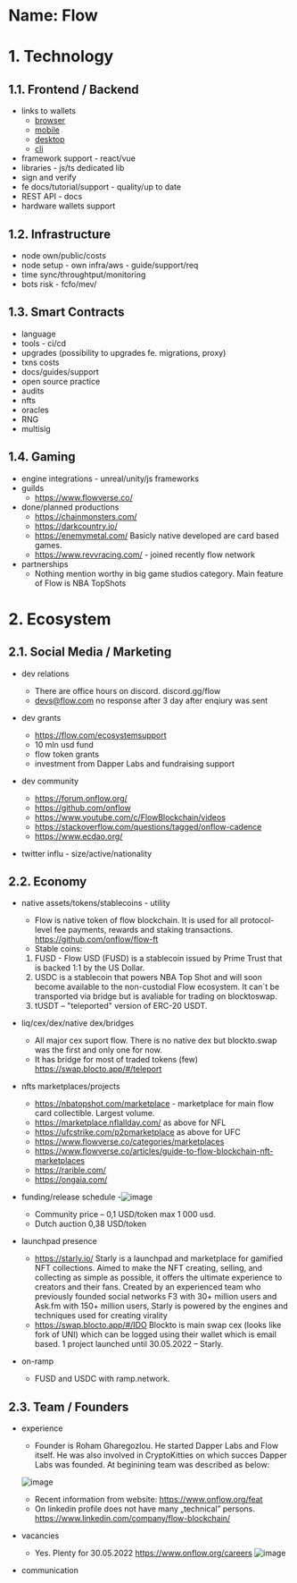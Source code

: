 Name: Flow
===

# 1. Technology
## 1.1.  Frontend / Backend
- links to wallets
	-   [browser](PASTE_LINK_HERE)
	-   [mobile](PASTE_LINK_HERE)
	-   [desktop](PASTE_LINK_HERE)
	-   [cli](PASTE_LINK_HERE)
- framework support - react/vue
- libraries - js/ts dedicated lib
- sign and verify
- fe docs/tutorial/support - quality/up to date
- REST API - docs
- hardware wallets support

## 1.2.  Infrastructure
- node own/public/costs
- node setup - own infra/aws - guide/support/req
- time sync/throughtput/monitoring
- bots risk - fcfo/mev/
  
## 1.3.  Smart Contracts
- language
- tools - ci/cd
- upgrades (possibility to upgrades fe. migrations, proxy)
- txns costs
- docs/guides/support
- open source practice
- audits
- nfts
- oracles
- RNG
- multisig

## 1.4. Gaming
- engine integrations - unreal/unity/js frameworks
- guilds
  + https://www.flowverse.co/
- done/planned productions
  + https://chainmonsters.com/
  + https://darkcountry.io/
  + https://enemymetal.com/
  Basicly native developed are card based games.
  + https://www.revvracing.com/ - joined recently flow network
- partnerships
  + Nothing mention worthy in big game studios category. Main feature of Flow is NBA TopShots

# 2. Ecosystem
## 2.1.  Social Media / Marketing
- dev relations
  + There are office hours on discord. discord.gg/flow
  + devs@flow.com no response after 3 day after enqiury was sent

- dev grants
  + https://flow.com/ecosystemsupport
  + 10 mln usd fund
  + flow token grants
  + investment from Dapper Labs and fundraising support

- dev community
  + https://forum.onflow.org/
  + https://github.com/onflow
  + https://www.youtube.com/c/FlowBlockchain/videos
  + https://stackoverflow.com/questions/tagged/onflow-cadence
  + https://www.ecdao.org/

- twitter influ - size/active/nationality
  
## 2.2. Economy
- native assets/tokens/stablecoins - utility
  + Flow is native token of flow blockchain. It is used for all protocol-level fee payments, rewards and staking transactions. https://github.com/onflow/flow-ft
  + Stable coins:
  1) FUSD - Flow USD (FUSD) is a stablecoin issued by Prime Trust that is backed 1:1 by the US Dollar.
  2) USDC is a stablecoin that powers NBA Top Shot and will soon become available to the non-custodial Flow ecosystem. It can`t be transported via bridge but is avaliable for trading on blocktoswap.
  3) tUSDT – "teleported" version of ERC-20 USDT.

- liq/cex/dex/native dex/bridges
  + All major cex suport flow. There is no native dex but blockto.swap was the first and only one for now.
  + It has bridge for most of traded tokens (few) https://swap.blocto.app/#/teleport

- nfts marketplaces/projects

   + https://nbatopshot.com/marketplace - marketplace for main flow card collectible. Largest volume. 
   + https://marketplace.nflallday.com/ as above for NFL
   + https://ufcstrike.com/p2pmarketplace as above for UFC
   + https://www.flowverse.co/categories/marketplaces
   + https://www.flowverse.co/articles/guide-to-flow-blockchain-nft-marketplaces
   + https://rarible.com/
   + https://ongaia.com/

- funding/release schedule
-![image](https://user-images.githubusercontent.com/72046089/171855809-c86b46f0-2a60-4870-8d8c-eef8f8128300.png)
   + Community price – 0,1 USD/token max 1 000 usd.
   + Dutch auction 0,38 USD/token

- launchpad presence
  + https://starly.io/
Starly is a launchpad and marketplace for gamified NFT collections. Aimed to make the NFT creating, selling, and collecting as simple as possible, it offers the ultimate experience to creators and their fans. Created by an experienced team who previously founded social networks F3 with 30+ million users and Ask.fm with 150+ million users, Starly is powered by the engines and techniques used for creating virality 
  + https://swap.blocto.app/#/IDO 
Blockto is main swap cex (looks like fork of UNI) which can be logged using their wallet which is email based. 1 project launched until 30.05.2022 – Starly.
- on-ramp
  + FUSD and USDC with ramp.network.
## 2.3. Team / Founders
- experience
   + Founder is Roham Gharegozlou. He started Dapper Labs and Flow itself. He was also involved in CryptoKitties on which succes Dapper Labs was founded. At beginining team was described as below:
  
   ![image](https://user-images.githubusercontent.com/72046089/171858836-eada2996-9e6f-4a19-9464-044cc44de698.png)
   + Recent information from website:
	https://www.onflow.org/feat
   + On linkedin profile does not have many „technical” persons.
    https://www.linkedin.com/company/flow-blockchain/

- vacancies
   + Yes. Plenty for 30.05.2022
https://www.onflow.org/careers
![image](https://user-images.githubusercontent.com/72046089/171859182-c52041f6-44f9-4850-ad47-3c493a5267ff.png)

- communication
